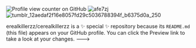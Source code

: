 ![Profile view counter on GitHub](https://komarev.com/ghpvc/?username=cerealkillerzz)
![afe7zj](https://github.com/user-attachments/assets/d9e41818-8855-4adb-b61f-8f1fc8fa7ea5)
![tumblr_12aedaf2f16e8057fd29c5036788394f_b6375d0a_250](https://github.com/user-attachments/assets/e1a0a364-31a9-41a0-8973-9904144beb20)

erealkillerzz/cerealkillerzz is a ✨ special ✨ repository because its `README.md` (this file) appears on your GitHub profile.
You can click the Preview link to take a look at your changes.
--->
